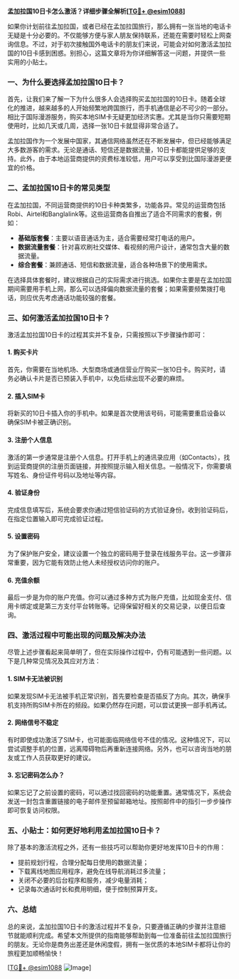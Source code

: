 **孟加拉国10日卡怎么激活？详细步骤全解析[[TG💪+ @esim1088](https://t.me/s/esim1088)]**

如果你计划前往孟加拉国，或者已经在孟加拉国旅行，那么拥有一张当地的电话卡无疑是十分必要的。不仅能够方便与家人朋友保持联系，还能在需要时轻松上网查询信息。不过，对于初次接触国外电话卡的朋友们来说，可能会对如何激活孟加拉国的10日卡感到困惑。别担心，这篇文章将为你详细解答这一问题，并提供一些实用的小贴士。

### 一、为什么要选择孟加拉国10日卡？

首先，让我们来了解一下为什么很多人会选择购买孟加拉国的10日卡。随着全球化的推进，越来越多的人开始频繁地跨国旅行，而手机通信是必不可少的一部分。相比于国际漫游服务，购买本地SIM卡无疑更加经济实惠。尤其是当你只需要短期使用时，比如几天或几周，选择一张10日卡就显得非常合适了。

孟加拉国作为一个发展中国家，其通信网络虽然还在不断发展中，但已经能够满足大多数游客的需求。无论是通话、短信还是数据流量，10日卡都能提供足够的支持。此外，由于本地运营商提供的资费标准较低，用户可以享受到比国际漫游更便宜的价格。

### 二、孟加拉国10日卡的常见类型

在孟加拉国，不同运营商提供的10日卡种类繁多，功能各异。常见的运营商包括Robi、Airtel和Banglalink等。这些运营商各自推出了适合不同需求的套餐，例如：

- **基础版套餐**：主要以语音通话为主，适合需要经常打电话的用户。
- **数据流量套餐**：针对喜欢刷社交媒体、看视频的用户设计，通常包含大量的数据流量。
- **综合套餐**：兼顾通话、短信和数据流量，适合各种场景下的使用需求。

在选择具体套餐时，建议根据自己的实际需求进行挑选。如果你主要是在孟加拉国期间需要用手机上网，那么可以选择偏向数据流量的套餐；如果需要频繁拨打电话，则应优先考虑通话功能较强的套餐。

### 三、如何激活孟加拉国10日卡？

激活孟加拉国10日卡的过程其实并不复杂，只需按照以下步骤操作即可：

#### 1. 购买卡片

首先，你需要在当地机场、大型商场或通信营业厅购买一张10日卡。购买时，请务必确认卡片是否已预装入手机中，以免后续出现不必要的麻烦。

#### 2. 插入SIM卡

将新买的10日卡插入你的手机中。如果是首次使用该号码，可能需要重启设备以确保SIM卡被正确识别。

#### 3. 注册个人信息

激活的第一步通常是注册个人信息。打开手机上的通讯录应用（如Contacts），找到运营商提供的注册页面链接，并按照提示输入相关信息。一般情况下，你需要填写姓名、身份证件号码以及地址等内容。

#### 4. 验证身份

完成信息填写后，系统会要求你通过短信验证码的方式验证身份。收到验证码后，在指定位置输入即可完成验证过程。

#### 5. 设置密码

为了保护账户安全，建议设置一个独立的密码用于登录在线服务平台。这一步骤非常重要，因为它能有效防止他人未经授权访问你的账户。

#### 6. 充值余额

最后一步是为你的账户充值。你可以通过多种方式为账户充值，比如现金支付、信用卡绑定或是第三方支付平台转账等。记得保留好相关的交易记录，以便日后查询。

### 四、激活过程中可能出现的问题及解决办法

尽管上述步骤看起来简单明了，但在实际操作过程中，仍有可能遇到一些问题。以下是几种常见情况及其应对方法：

#### 1. SIM卡无法被识别

如果发现SIM卡无法被手机正常识别，首先要检查是否插反了方向。其次，确保手机支持所购SIM卡所在的频段。如果仍然存在问题，可以尝试更换一部手机再试。

#### 2. 网络信号不稳定

有时即使成功激活了SIM卡，也可能面临网络信号不佳的情况。这种情况下，可以尝试调整手机的位置，远离障碍物后再重新连接网络。另外，也可以咨询当地的朋友或工作人员获取更好的建议。

#### 3. 忘记密码怎么办？

如果忘记了之前设置的密码，可以通过找回密码的功能重置。通常情况下，系统会发送一封包含重置链接的电子邮件至预留邮箱地址。按照邮件中的指引一步步操作即可恢复访问权限。

### 五、小贴士：如何更好地利用孟加拉国10日卡？

除了基本的激活流程之外，还有一些技巧可以帮助你更好地发挥10日卡的作用：

- 提前规划行程，合理分配每日使用的数据流量；
- 下载离线地图应用程序，避免在线导航消耗过多流量；
- 关闭不必要的后台程序和服务，减少电量消耗；
- 记录每次通话时长和费用明细，便于控制预算开支。

### 六、总结

总的来说，孟加拉国10日卡的激活过程并不复杂，只要遵循正确的步骤并注意细节就能顺利完成。希望本文所提供的指南能够帮助到每一位准备前往孟加拉国旅行的朋友。无论你是商务出差还是休闲度假，拥有一张优质的本地SIM卡都将让你的旅程更加顺畅愉快！

[[TG💪+ @esim1088](https://t.me/s/esim1088) ![Image](https://i.postimg.cc/4NQfJmqS/Snipaste-2025-05-13-00-14-12.png)]